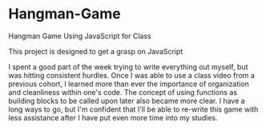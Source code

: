 # Hangman-Game
Hangman Game Using JavaScript for Class

This project is designed to get a grasp on JavaScript

I spent a good part of the week trying to write everything out myself, but was hitting consistent hurdles. Once I was able to use a class video from a previous cohort, I learned more than ever the importance of organization and cleanliness within one's code. The concept of using functions as building blocks to be called upon later also became more clear. I have a long ways to go, but I'm confident that I'll be able to re-write this game with less assistance after I have put even more time into my studies.
